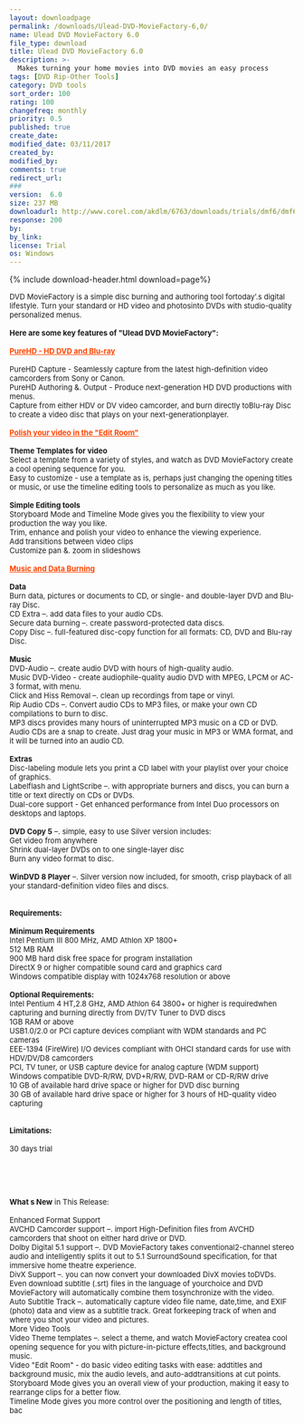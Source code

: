 ```yaml
---
layout: downloadpage
permalink: /downloads/Ulead-DVD-MovieFactory-6,0/
name: Ulead DVD MovieFactory 6.0
file_type: download
title: Ulead DVD MovieFactory 6.0
description: >-
  Makes turning your home movies into DVD movies an easy process
tags: [DVD Rip-Other Tools]
category: DVD tools
sort_order: 100
rating: 100
changefreq: monthly
priority: 0.5
published: true
create_date: 
modified_date: 03/11/2017
created_by: 
modified_by: 
comments: true
redirect_url: 
### 
version:  6.0
size: 237 MB
downloadurl: http://www.corel.com/akdlm/6763/downloads/trials/dmf6/dmf6_tbybhd_us.exe
response: 200
by: 
by_link: 
license: Trial 
os: Windows
---
```


{% include download-header.html download=page%}

<p style="fix-download-text !important">
<p><font size="2">DVD MovieFactory is a simple disc burning and authoring tool fortoday’.s digital lifestyle. Turn your standard or HD video and photosinto DVDs with studio-quality personalized menus.<br />
<br />
<span><strong>Here are some key features of "Ulead DVD MovieFactory":</strong></span><br />
<br />
<font color="#ff4500"><u><strong>PureHD - HD DVD and Blu-ray </strong></u></font><br />
<br />
PureHD Capture - Seamlessly capture from the latest high-definition video camcorders from Sony or Canon. <br />
PureHD Authoring &amp;. Output - Produce next-generation HD DVD productions with menus. <br />
Capture from either HDV or DV video camcorder, and burn directly toBlu-ray Disc to create a video disc that plays on your next-generationplayer. <br />
<br />
<font color="#ff4500"><u><strong>Polish your video in the "Edit Room" </strong></u></font><br />
<br />
<strong>Theme Templates for video</strong><br />
Select a template from a variety of styles, and watch as DVD MovieFactory create a cool opening sequence for you. <br />
Easy to customize - use a template as is, perhaps just changing the opening titles or music, or use the timeline editing tools to personalize as much as you like. <br />
<br />
<strong>Simple Editing tools</strong><br />
Storyboard Mode and Timeline Mode gives you the flexibility to view your production the way you like. <br />
Trim, enhance and polish your video to enhance the viewing experience. <br />
Add transitions between video clips <br />
Customize pan &amp;. zoom in slideshows <br />
<br />
<font color="#ff4500"><u><strong>Music and Data Burning </strong></u></font><br />
<br />
<strong>Data </strong><br />
Burn data, pictures or documents to CD, or single- and double-layer DVD and Blu-ray Disc. <br />
CD Extra –. add data files to your audio CDs. <br />
Secure data burning –. create password-protected data discs. <br />
Copy Disc –. full-featured disc-copy function for all formats: CD, DVD and Blu-ray Disc. <br />
<br />
<strong>Music </strong><br />
DVD-Audio –. create audio DVD with hours of high-quality audio. <br />
Music DVD-Video - create audiophile-quality audio DVD with MPEG, LPCM or AC-3 format, with menu. <br />
Click and Hiss Removal –. clean up recordings from tape or vinyl. <br />
Rip Audio CDs –. Convert audio CDs to MP3 files, or make your own CD compilations to burn to disc. <br />
MP3 discs provides many hours of uninterrupted MP3 music on a CD or DVD. <br />
Audio CDs are a snap to create. Just drag your music in MP3 or WMA format, and it will be turned into an audio CD. <br />
<br />
<strong>Extras </strong><br />
Disc-labeling module lets you print a CD label with your playlist over your choice of graphics. <br />
Labelflash and LightScribe –. with appropriate burners and discs, you can burn a title or text directly on CDs or DVDs. <br />
Dual-core support - Get enhanced performance from Intel Duo processors on desktops and laptops. <br />
<br />
<strong>DVD Copy 5</strong> –. simple, easy to use Silver version includes: <br />
Get video from anywhere <br />
Shrink dual-layer DVDs on to one single-layer disc <br />
Burn any video format to disc. <br />
<br />
<strong>WinDVD 8 Player</strong> –. Silver version now included, for smooth, crisp playback of all your standard-definition video files and discs.<br />
<br />
<br />
<span><strong>Requirements:</strong></span><br />
<br />
<strong>Minimum Requirements </strong><br />
Intel Pentium III 800 MHz, AMD Athlon XP 1800+ <br />
512 MB RAM <br />
900 MB hard disk free space for program installation <br />
DirectX 9 or higher compatible sound card and graphics card <br />
Windows compatible display with 1024x768 resolution or above <br />
<br />
<strong>Optional Requirements: </strong><br />
Intel Pentium 4 HT,2.8 GHz, AMD Athlon 64 3800+ or higher is requiredwhen capturing and burning directly from DV/TV Tuner to DVD discs <br />
1GB RAM or above <br />
USB1.0/2.0 or PCI capture devices compliant with WDM standards and PC cameras <br />
EEE-1394 (FireWire) I/O devices compliant with OHCI standard cards for use with HDV/DV/D8 camcorders <br />
PCI, TV tuner, or USB capture device for analog capture (WDM support) <br />
Windows compatible DVD-R/RW, DVD+R/RW, DVD-RAM or CD-R/RW drive <br />
10 GB of available hard drive space or higher for DVD disc burning <br />
30 GB of available hard drive space or higher for 3 hours of HD-quality video capturing <br />
<br />
<br />
<span><strong>Limitations:</strong></span><br />
<br />
30 days trial</font></p>
<!-- google_ad_section_end -->
<p><font size="2">&#160;</font></p>
<div class="celltext_big"><br />
<br />
<font size="2"><strong>What s New</strong> in This Release:<br />
<br />
Enhanced Format Support <br />
AVCHD Camcorder support –. import High-Definition files from AVCHD camcorders that shoot on either hard drive or DVD. <br />
Dolby Digital 5.1 support –. DVD MovieFactory takes conventional2-channel stereo audio and intelligently splits it out to 5.1 SurroundSound specification, for that immersive home theatre experience. <br />
DivX Support –. you can now convert your downloaded DivX movies toDVDs. Even download subtitle (.srt) files in the language of yourchoice and DVD MovieFactory will automatically combine them tosynchronize with the video. <br />
Auto Subtitle Track –. automatically capture video file name, date,time, and EXIF (photo) data and view as a subtitle track. Great forkeeping track of when and where you shot your video and pictures. <br />
More Video Tools <br />
Video Theme templates –. select a theme, and watch MovieFactory createa cool opening sequence for you with picture-in-picture effects,titles, and background music. <br />
Video "Edit Room" - do basic video editing tasks with ease: addtitles and background music, mix the audio levels, and auto-addtransitions at cut points. <br />
Storyboard Mode gives you an overall view of your production, making it easy to rearrange clips for a better flow. <br />
Timeline Mode gives you more control over the positioning and length of titles, bac</font></div></p>
